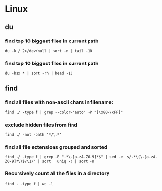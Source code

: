 # Linux

## du

### find top 10 biggest files in current path 
```
du -k / 2>/dev/null | sort -n | tail -10
```

### find top 10 biggest files in current path 
```
du -hsx * | sort -rh | head -10
```

## find

### find all files with non-ascii chars in filename:
```
find ./ -type f | grep --color='auto' -P "[\x80-\xFF]"
```

### exclude hidden files from find
```
find ./ -not -path '*/\.*' 
```

### find all file extensions grouped and sorted
```
find ./ -type f | grep -E ".*\.[a-zA-Z0-9]*$" | sed -e 's/.*\(\.[a-zA-Z0-9]*\)$/\1/' | sort | uniq -c | sort -n
```
### Recursively count all the files in a directory
```
find . -type f | wc -l
```
